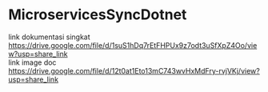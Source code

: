 # MicroservicesSyncDotnet
link dokumentasi singkat
<br>
https://drive.google.com/file/d/1suS1hDq7rEtFHPUx9z7odt3uSfXpZ4Oo/view?usp=share_link
<br>
link image doc
<br>
https://drive.google.com/file/d/12t0at1Eto13mC743wvHxMdFry-rvjVKj/view?usp=share_link
